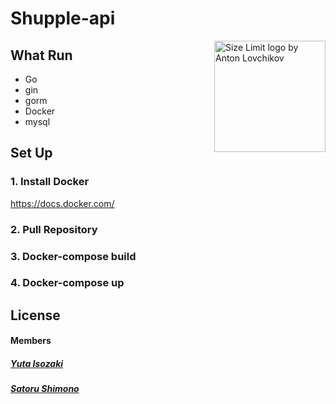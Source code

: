 # Shupple-api

<img src="https://images.unsplash.com/photo-1541278107931-e006523892df?ixlib=rb-1.2.1&ixid=eyJhcHBfaWQiOjEyMDd9&auto=format&fit=crop&w=2851&q=80" align="right"
     title="Size Limit logo by Anton Lovchikov" width="" height="178">



## What Run

* Go
* gin
* gorm
* Docker
* mysql

## Set Up

### 1. Install Docker
https://docs.docker.com/

### 2. Pull Repository

### 3. Docker-compose build

### 4. Docker-compose up

## License

#### Members

 ##### [Yuta Isozaki](https://github.com/uma-co82)
 ##### [Satoru Shimono](https://github.com/shimonosatoru)
